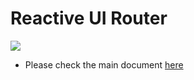 # Reactive UI Router

![](https://i.imgur.com/MS3IKww.jpg)

- Please check the main document [here](https://github.com/tuhuynh27/ractix)
